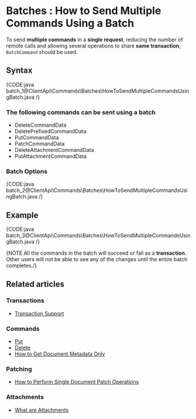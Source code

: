 # Batches : How to Send Multiple Commands Using a Batch

To send **multiple commands** in a **single request**, reducing the number of remote calls and allowing several operations to share **same transaction**, `BatchCommand` should be used.

## Syntax

{CODE:java batch_1@ClientApi\Commands\Batches\HowToSendMultipleCommandsUsingBatch.java /}

### The following commands can be sent using a batch

* DeleteCommandData
* DeletePrefixedCommandData
* PutCommandData
* PatchCommandData
* DeleteAttachmentCommandData
* PutAttachmentCommandData

### Batch Options

{CODE:java batch_2@ClientApi\Commands\Batches\HowToSendMultipleCommandsUsingBatch.java /}


## Example

{CODE:java batch_3@ClientApi\Commands\Batches\HowToSendMultipleCommandsUsingBatch.java /}

{NOTE All the commands in the batch will succeed or fail as a **transaction**. Other users will not be able to see any of the changes until the entire batch completes./}

## Related articles

### Transactions

- [Transaction Support](../../../client-api/faq/transaction-support)

### Commands

- [Put](../../../client-api/commands/documents/put)   
- [Delete](../../../client-api/commands/documents/delete)
- [How to Get Document Metadata Only](../../../client-api/commands/documents/how-to/get-document-metadata-only)

### Patching

- [How to Perform Single Document Patch Operations](../../../client-api/operations/patching/single-document)   

### Attachments

- [What are Attachments](../../../client-api/session/attachments/what-are-attachments)
